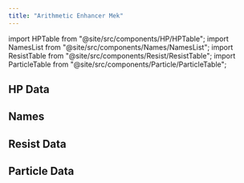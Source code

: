```yaml
---
title: "Arithmetic Enhancer Mek"
---
```


import HPTable from "@site/src/components/HP/HPTable";
import NamesList from "@site/src/components/Names/NamesList";
import ResistTable from "@site/src/components/Resist/ResistTable";
import ParticleTable from "@site/src/components/Particle/ParticleTable";

## HP Data

<HPTable item_key="arithmeticenhancermek" data_src="enemy" />

## Names

<NamesList item_key="arithmeticenhancermek" data_src="enemy" />

## Resist Data

<ResistTable item_key="arithmeticenhancermek" data_src="enemy" />

## Particle Data

<ParticleTable item_key="arithmeticenhancermek" data_src="enemy" />